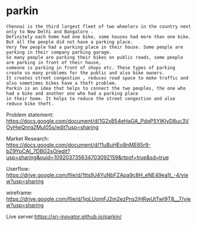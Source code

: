 # parkin
 
	Chennai is the third largest fleet of two wheelers in the country next only to New Delhi and Bangalore . 
	Definitely each home had one bike, some houses had more than one bike. But all the people did not have a parking place.
	Very few people had a parking place in their house. Some people are parking in their company parking garage.
	So many people are parking their bikes on public roads, some people are parking in front of their house,
	someone is parking in front of shops etc. These types of parking create so many problems for the public and also bike owners.
	It creates street congestion , reduces road space to make traffic and also sometimes bikes have a theft problem.
	Parkin is an idea that helps to connect the two peoples, the one who had a bike and another one who had a parking place 
	in their home. It helps to reduce the street congestion and also reduce bike theft. 
	

Problem statement: https://docs.google.com/document/d/1G2xB54eHaGA_PdqP5YIKIyD8uc3VOyHwQnrq2MuI05s/edit?usp=sharing

Market Research: https://docs.google.com/document/d/11uBuHEo8nME65r9-bZ9YpCAI_7DBG2sO/edit?usp=sharing&ouid=109203735634703092159&rtpof=true&sd=true

Userflow: https://drive.google.com/file/d/1tts9J4YuNbFZApa9c8H_eNE49ea1t_-4/view?usp=sharing

wireframe: https://drive.google.com/file/d/1jgLUqmFJ2m2ezPns2jHRwUtTwI9T8__7/view?usp=sharing

Live server:https://sri-inovator.github.io/parkin/
